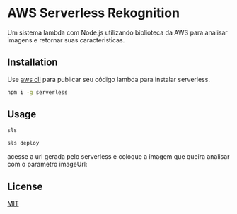 # AWS Serverless Rekognition

Um sistema lambda com Node.js utilizando biblioteca da AWS para analisar imagens e retornar suas caracteristicas.

## Installation

Use [aws cli](https://docs.aws.amazon.com/cli/latest/userguide/install-windows.html) para publicar seu código lambda para instalar serverless.

```bash
npm i -g serverless
```

## Usage
```bash
sls

sls deploy
```

acesse a url gerada pelo serverless e coloque a imagem que queira analisar com o parametro imageUrl:

## License
[MIT](https://choosealicense.com/licenses/mit/)
